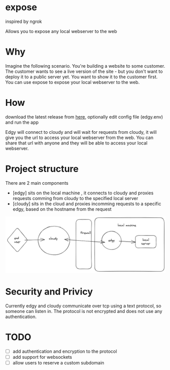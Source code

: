 # expose
inspired by ngrok

Allows you to expose any local webserver to the web

# Why
Imagine the following scenario. You're building a website to some customer. The customer wants to see a live version of the site - but you don't want to deploy it to a public server yet. You want to show it to the customer first. You can use expose to expose your local webserver to the web.

# How
download the latest release from [here](https://github.com/TiberiuGal/expose/releases), optionally edit config file (edgy.env) and run the app 

Edgy will connect to cloudy and will wait for requests from cloudy, it will give you the url to access your local webserver from the web. You can share that url with anyone and they will be able to access your local webserver.

# Project structure
There are 2 main components 
- [edgy] sits on the local machine , it connects to cloudy and proxies requests comming from cloudy to the specified local server  
- [cloudy] sits in the cloud and proxies incomming requests to a specific edgy, based on the hostname from the request

![high level diagram](expose-highlevel.png )

# Security and Privicy
Currently edgy and cloudy communicate over tcp using a text protocol, so someone can listen in.
The protocol is not encrypted and does not use any authentication. 

# TODO
- [ ] add authentication and encryption to the protocol
- [ ] add support for websockets 
- [ ] allow users to reserve a custom subdomain